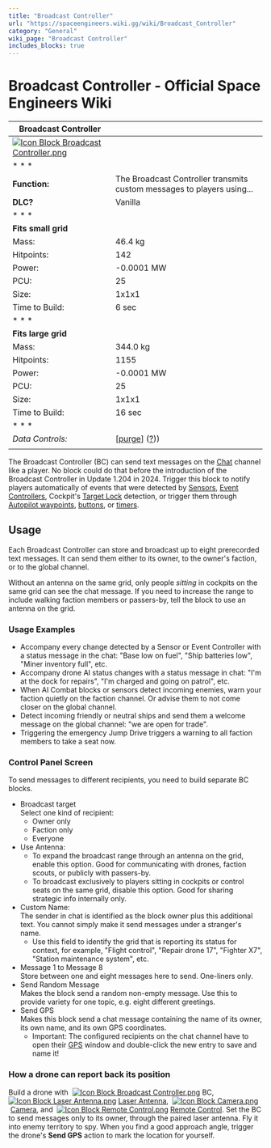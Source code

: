 ```yaml
---
title: "Broadcast Controller"
url: "https://spaceengineers.wiki.gg/wiki/Broadcast_Controller"
category: "General"
wiki_page: "Broadcast Controller"
includes_blocks: true
---
```


# Broadcast Controller - Official Space Engineers Wiki

| Broadcast Controller |     |
| --- | --- |
| [![Icon Block Broadcast Controller.png](https://spaceengineers.wiki.gg/images/Icon_Block_Broadcast_Controller.png?d351d9)](https://spaceengineers.wiki.gg/wiki/File:Icon_Block_Broadcast_Controller.png) |     |
| * * * |     |
| **Function:** | The Broadcast Controller transmits custom messages to players using... |
| **DLC?** | Vanilla |
| * * * |     |
| **Fits small grid** |     |
| Mass: | 46.4 kg |
| Hitpoints: | 142 |
| Power: | \-0.0001 MW |
| PCU: | 25  |
| Size: | 1x1x1 |
| Time to Build: | 6 sec |
| * * * |     |
| **Fits large grid** |     |
| Mass: | 344.0 kg |
| Hitpoints: | 1155 |
| Power: | \-0.0001 MW |
| PCU: | 25  |
| Size: | 1x1x1 |
| Time to Build: | 16 sec |
| * * * |     |
| _Data Controls:_ | \[[purge](https://spaceengineers.wiki.gg/wiki/Broadcast_Controller?action=purge)\] ([?](https://spaceengineers.wiki.gg/wiki/Template:Info_Block))) |
|     |     |

The Broadcast Controller (BC) can send text messages on the [Chat](https://spaceengineers.wiki.gg/wiki/Chat "Chat") channel like a player. No block could do that before the introduction of the Broadcast Controller in Update 1.204 in 2024. Trigger this block to notify players automatically of events that were detected by [Sensors](https://spaceengineers.wiki.gg/wiki/Sensor "Sensor"), [Event Controllers](https://spaceengineers.wiki.gg/wiki/Event_Controller "Event Controller"), Cockpit's [Target Lock](https://spaceengineers.wiki.gg/wiki/Target_Locking "Target Locking") detection, or trigger them through [Autopilot waypoints](https://spaceengineers.wiki.gg/wiki/Autopilot "Autopilot"), [buttons](https://spaceengineers.wiki.gg/wiki/Button_Panel "Button Panel"), or [timers](https://spaceengineers.wiki.gg/wiki/Timer_Block "Timer Block").

## Usage

Each Broadcast Controller can store and broadcast up to eight prerecorded text messages. It can send them either to its owner, to the owner's faction, or to the global channel.

Without an antenna on the same grid, only people _sitting_ in cockpits on the same grid can see the chat message. If you need to increase the range to include walking faction members or passers-by, tell the block to use an antenna on the grid.

### Usage Examples

*   Accompany every change detected by a Sensor or Event Controller with a status message in the chat: "Base low on fuel", "Ship batteries low", "Miner inventory full", etc.
*   Accompany drone AI status changes with a status message in chat: "I'm at the dock for repairs", "I'm charged and going on patrol", etc.
*   When AI Combat blocks or sensors detect incoming enemies, warn your faction quietly on the faction channel. Or advise them to not come closer on the global channel.
*   Detect incoming friendly or neutral ships and send them a welcome message on the global channel: "we are open for trade".
*   Triggering the emergency Jump Drive triggers a warning to all faction members to take a seat now.

### Control Panel Screen

To send messages to different recipients, you need to build separate BC blocks.

*   Broadcast target  
    Select one kind of recipient:
    *   Owner only
    *   Faction only
    *   Everyone
*   Use Antenna:
    *   To expand the broadcast range through an antenna on the grid, enable this option. Good for communicating with drones, faction scouts, or publicly with passers-by.
    *   To broadcast exclusively to players sitting in cockpits or control seats on the same grid, disable this option. Good for sharing strategic info internally only.
*   Custom Name:  
    The sender in chat is identified as the block owner plus this additional text. You cannot simply make it send messages under a stranger's name.
    *   Use this field to identify the grid that is reporting its status for context, for example, "Flight control", "Repair drone 17", "Fighter X7", "Station maintenance system", etc.
*   Message 1 to Message 8  
    Store between one and eight messages here to send. One-liners only.
*   Send Random Message  
    Makes the block send a random non-empty message. Use this to provide variety for one topic, e.g. eight different greetings.
*   Send GPS  
    Makes this block send a chat message containing the name of its owner, its own name, and its own GPS coordinates.
    *   Important: The configured recipients on the chat channel have to open their [GPS](https://spaceengineers.wiki.gg/wiki/GPS "GPS") window and double-click the new entry to save and name it!

### How a drone can report back its position

Build a drone with  [![Icon Block Broadcast Controller.png](https://spaceengineers.wiki.gg/images/thumb/Icon_Block_Broadcast_Controller.png/21px-Icon_Block_Broadcast_Controller.png?d351d9)](https://spaceengineers.wiki.gg/wiki/Broadcast_Controller "Broadcast Controller") BC,  [![Icon Block Laser Antenna.png](https://spaceengineers.wiki.gg/images/thumb/Icon_Block_Laser_Antenna.png/21px-Icon_Block_Laser_Antenna.png?ebf139)](https://spaceengineers.wiki.gg/wiki/Laser_Antenna "Laser Antenna") [Laser Antenna](https://spaceengineers.wiki.gg/wiki/Laser_Antenna "Laser Antenna"),  [![Icon Block Camera.png](https://spaceengineers.wiki.gg/images/thumb/Icon_Block_Camera.png/21px-Icon_Block_Camera.png?a42a5a)](https://spaceengineers.wiki.gg/wiki/Camera "Camera") [Camera](https://spaceengineers.wiki.gg/wiki/Camera "Camera"), and  [![Icon Block Remote Control.png](https://spaceengineers.wiki.gg/images/thumb/Icon_Block_Remote_Control.png/21px-Icon_Block_Remote_Control.png?e33c2d)](https://spaceengineers.wiki.gg/wiki/Remote_Control "Remote Control") [Remote Control](https://spaceengineers.wiki.gg/wiki/Remote_Control "Remote Control"). Set the BC to send messages only to its owner, through the paired laser antenna. Fly it into enemy territory to spy. When you find a good approach angle, trigger the drone's **Send GPS** action to mark the location for yourself.

